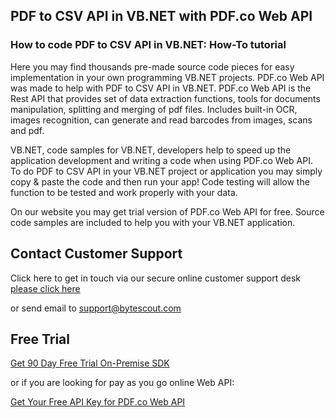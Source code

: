 ## PDF to CSV API in VB.NET with PDF.co Web API

### How to code PDF to CSV API in VB.NET: How-To tutorial

Here you may find thousands pre-made source code pieces for easy implementation in your own programming VB.NET projects. PDF.co Web API was made to help with PDF to CSV API in VB.NET. PDF.co Web API is the Rest API that provides set of data extraction functions, tools for documents manipulation, splitting and merging of pdf files. Includes built-in OCR, images recognition, can generate and read barcodes from images, scans and pdf.

VB.NET, code samples for VB.NET, developers help to speed up the application development and writing a code when using PDF.co Web API. To do PDF to CSV API in your VB.NET project or application you may simply copy & paste the code and then run your app! Code testing will allow the function to be tested and work properly with your data.

On our website you may get trial version of PDF.co Web API for free. Source code samples are included to help you with your VB.NET application.

## Contact Customer Support

Click here to get in touch via our secure online customer support desk [please click here](https://bytescout.zendesk.com/hc/en-us/requests/new?subject=PDF.co%20Web%20API%20Question)

or send email to [support@bytescout.com](mailto:support@bytescout.com?subject=PDF.co%20Web%20API%20Question) 

## Free Trial

[Get 90 Day Free Trial On-Premise SDK](https://bytescout.com/download/web-installer?utm_source=github-readme)

or if you are looking for pay as you go online Web API:

[Get Your Free API Key for PDF.co Web API](https://pdf.co/documentation/api?utm_source=github-readme)